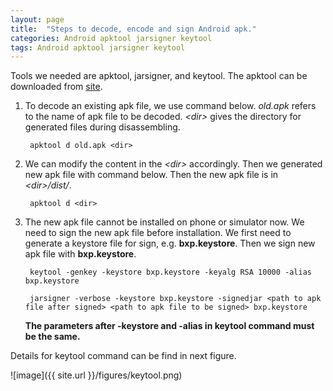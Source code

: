 ```yaml
---
layout: page
title:  "Steps to decode, encode and sign Android apk."
categories: Android apktool jarsigner keytool
tags: Android apktool jarsigner keytool
---
```


Tools we needed are apktool, jarsigner, and keytool. The apktool can be downloaded from [site](http://ibotpeaches.github.io/Apktool).

1. To decode an existing apk file, we use command below. _old.apk_ refers to the name of apk file to be decoded. _\<dir\>_ gives the directory for generated files during disassembling.

        apktool d old.apk <dir>

2. We can modify the content in the _\<dir\>_  accordingly. Then we generated new apk file with command below. Then the new apk file is in _\<dir\>/dist/_.

        apktool d <dir>

3. The new apk file cannot be installed on phone or simulator now. We need to sign the new apk file before installation. We first need to generate a keystore file for sign, e.g. **bxp.keystore**. Then we sign new apk file with **bxp.keystore**.

        keytool -genkey -keystore bxp.keystore -keyalg RSA 10000 -alias bxp.keystore

        jarsigner -verbose -keystore bxp.keystore -signedjar <path to apk file after signed> <path to apk file to be signed> bxp.keystore

    **The parameters after -keystore and -alias in keytool command must be the same.**

Details for keytool command can be find in next figure.

![image]({{ site.url }}/figures/keytool.png)
